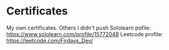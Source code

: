 # Certificates
My own certificates. Others I didn't push
Sololearn pofile: https://www.sololearn.com/profile/15772048
Leetcode profile: https://leetcode.com/Firdavs_Dev/
